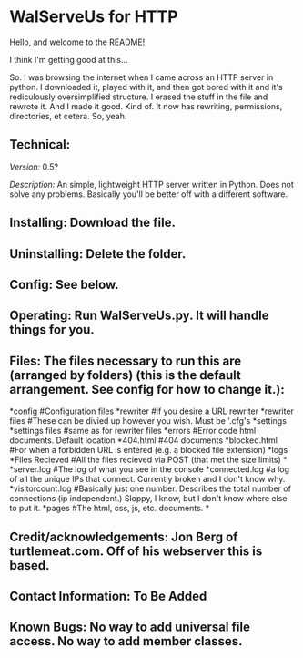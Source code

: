 WalServeUs for HTTP
===================
Hello, and welcome to the README!

I think I'm getting good at this...

So. I was browsing the internet when I came across an HTTP server in python. I downloaded it, played with it, and then got bored with it and it's rediculously oversimplified structure. I erased the stuff in the file and rewrote it. And I made it good. Kind of. It now has rewriting, permissions, directories, et cetera. So, yeah.


Technical:
----------
*Version:* 0.5?

*Description:* An simple, lightweight HTTP server written in Python. Does not solve any problems. Basically you'll be better off with a different software.

Installing: Download the file.
-----------

Uninstalling: Delete the folder.
-------------

Config: See below.
-------

Operating: Run WalServeUs.py. It will handle things for you.
----------

Files: The files necessary to run this are (arranged by folders) (this is the default arrangement. See config for how to change it.):
------
*config #Configuration files
 *rewriter #if you desire a URL rewriter
  *rewriter files #These can be divied up however you wish. Must be '.cfg's
 *settings
  *settings files #same as for rewriter files
*errors #Error code html documents. Default location
 *404.html #404 documents
 *blocked.html #For when a forbidden URL is entered (e.g. a blocked file extension)
*logs
 *Files Recieved #All the files recieved via POST (that met the size limits)
  *<recieved files>
 *server.log #The log of what you see in the console
 *connected.log #a log of all the unique IPs that connect. Currently broken and I don't know why.
 *visitorcount.log #Basically just one number. Describes the total number of connections (ip independent.) Sloppy, I know, but I don't know where else to put it.
*pages #The html, css, js, etc. documents.
 *<documents>

Credit/acknowledgements: Jon Berg of turtlemeat.com. Off of his webserver this is based.
------------------------

Contact Information: To Be Added
--------------------

Known Bugs: No way to add universal file access. No way to add member classes.
-----------
